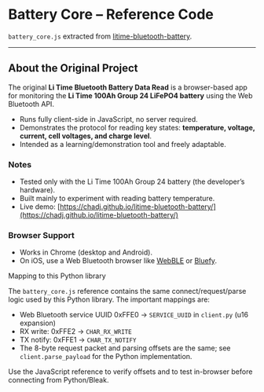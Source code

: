 # Battery Core – Reference Code

`battery_core.js` extracted from [litime-bluetooth-battery](https://github.com/chadj/litime-bluetooth-battery/blob/main/index.html).

---

## About the Original Project

The original **Li Time Bluetooth Battery Data Read** is a browser-based app for monitoring the **Li Time 100Ah Group 24 LiFePO4 battery** using the Web Bluetooth API.

- Runs fully client-side in JavaScript, no server required.
- Demonstrates the protocol for reading key states: **temperature, voltage, current, cell voltages, and charge level**.
- Intended as a learning/demonstration tool and freely adaptable.

### Notes

- Tested only with the Li Time 100Ah Group 24 battery (the developer’s hardware).
- Built mainly to experiment with reading battery temperature.
- Live demo: [https://chadj.github.io/litime-bluetooth-battery/](https://chadj.github.io/litime-bluetooth-battery/)

### Browser Support

- Works in Chrome (desktop and Android).
- On iOS, use a Web Bluetooth browser like [WebBLE](https://apps.apple.com/us/app/webble/id1193531073) or [Bluefy](https://apps.apple.com/us/app/bluefy-web-ble-browser/id1492822055).

Mapping to this Python library

The `battery_core.js` reference contains the same connect/request/parse logic used by this Python library. The important mappings are:

- Web Bluetooth service UUID 0xFFE0 -> `SERVICE_UUID` in `client.py` (u16 expansion)
- RX write: 0xFFE2 -> `CHAR_RX_WRITE`
- TX notify: 0xFFE1 -> `CHAR_TX_NOTIFY`
- The 8-byte request packet and parsing offsets are the same; see `client.parse_payload` for the Python implementation.

Use the JavaScript reference to verify offsets and to test in-browser before connecting from Python/Bleak.
